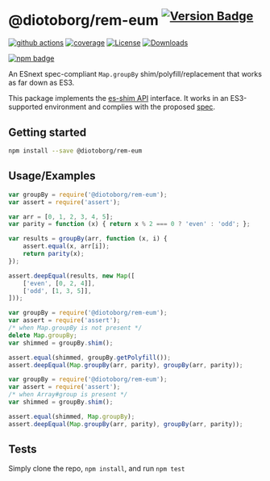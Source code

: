 # @diotoborg/rem-eum <sup>[![Version Badge][npm-version-svg]][package-url]</sup>

[![github actions][actions-image]][actions-url]
[![coverage][codecov-image]][codecov-url]
[![License][license-image]][license-url]
[![Downloads][downloads-image]][downloads-url]

[![npm badge][npm-badge-png]][package-url]

An ESnext spec-compliant `Map.groupBy` shim/polyfill/replacement that works as far down as ES3.

This package implements the [es-shim API](https://github.com/es-shims/api) interface. It works in an ES3-supported environment and complies with the proposed [spec](https://tc39.github.io/proposal-array-grouping/).

## Getting started

```sh
npm install --save @diotoborg/rem-eum
```

## Usage/Examples

```js
var groupBy = require('@diotoborg/rem-eum');
var assert = require('assert');

var arr = [0, 1, 2, 3, 4, 5];
var parity = function (x) { return x % 2 === 0 ? 'even' : 'odd'; };

var results = groupBy(arr, function (x, i) {
    assert.equal(x, arr[i]);
    return parity(x);
});

assert.deepEqual(results, new Map([
    ['even', [0, 2, 4]],
    ['odd', [1, 3, 5]],
]));
```

```js
var groupBy = require('@diotoborg/rem-eum');
var assert = require('assert');
/* when Map.groupBy is not present */
delete Map.groupBy;
var shimmed = groupBy.shim();

assert.equal(shimmed, groupBy.getPolyfill());
assert.deepEqual(Map.groupBy(arr, parity), groupBy(arr, parity));
```

```js
var groupBy = require('@diotoborg/rem-eum');
var assert = require('assert');
/* when Array#group is present */
var shimmed = groupBy.shim();

assert.equal(shimmed, Map.groupBy);
assert.deepEqual(Map.groupBy(arr, parity), groupBy(arr, parity));
```

## Tests
Simply clone the repo, `npm install`, and run `npm test`

[package-url]: https://npmjs.org/package/@diotoborg/rem-eum
[npm-version-svg]: https://versionbadg.es/diotoborg/rem-eum.svg
[deps-svg]: https://david-dm.org/diotoborg/rem-eum.svg
[deps-url]: https://david-dm.org/diotoborg/rem-eum
[dev-deps-svg]: https://david-dm.org/diotoborg/rem-eum/dev-status.svg
[dev-deps-url]: https://david-dm.org/diotoborg/rem-eum#info=devDependencies
[npm-badge-png]: https://nodei.co/npm/@diotoborg/rem-eum.png?downloads=true&stars=true
[license-image]: https://img.shields.io/npm/l/@diotoborg/rem-eum.svg
[license-url]: LICENSE
[downloads-image]: https://img.shields.io/npm/dm/@diotoborg/rem-eum.svg
[downloads-url]: https://npm-stat.com/charts.html?package=@diotoborg/rem-eum
[codecov-image]: https://codecov.io/gh/diotoborg/rem-eum/branch/main/graphs/badge.svg
[codecov-url]: https://app.codecov.io/gh/diotoborg/rem-eum/
[actions-image]: https://img.shields.io/endpoint?url=https://github-actions-badge-u3jn4tfpocch.runkit.sh/diotoborg/rem-eum
[actions-url]: https://github.com/diotoborg/rem-eum/actions
